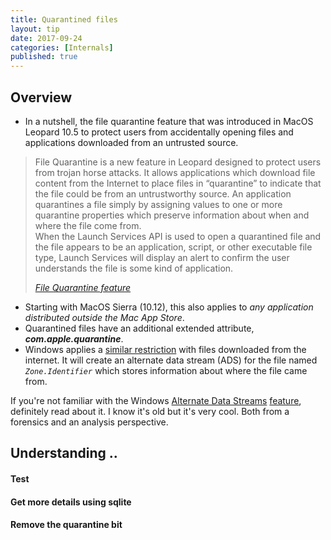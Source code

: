 ```yaml
---
title: Quarantined files
layout: tip
date: 2017-09-24
categories: [Internals]
published: true
---
```


## Overview

* In a nutshell, the file quarantine feature that was introduced in MacOS Leopard 10.5 to protect users from accidentally opening files and applications downloaded from an untrusted source.

<blockquote>
  <p>File Quarantine is a new feature in Leopard designed to protect users from trojan horse attacks. It allows applications which download file content from the Internet to place files in “quarantine” to indicate that the file could be from an untrustworthy source. An application quarantines a file simply by assigning values to one or more quarantine properties which preserve information about when and where the file come from.
<br />
When the Launch Services API is used to open a quarantined file and the file appears to be an application, script, or other executable file type, Launch Services will display an alert to confirm the user understands the file is some kind of application.</p>
  <cite><a target="_blank" href="https://developer.apple.com/library/content/releasenotes/Carbon/RN-LaunchServices/index.html">File Quarantine feature</a>
</cite> </blockquote>

* Starting with MacOS Sierra (10.12), this also applies to _any application distributed outside the Mac App Store_.
* Quarantined files have an additional extended attribute, _**com.apple.quarantine**_. 
* Windows applies a [similar restriction](https://www.howtogeek.com/70012/what-causes-the-file-downloaded-from-the-internet-warning-and-how-can-i-easily-remove-it/) with files downloaded from the internet.  It will create an alternate data stream (ADS) for the file named _```Zone.Identifier```_ which stores information about where the file came from.

<div class="box-note">
If you're not familiar with the Windows <a href="https://blogs.technet.microsoft.com/askcore/2013/03/24/alternate-data-streams-in-ntfs">Alternate Data Streams</a> <a href="https://blog.malwarebytes.com/101/2015/07/introduction-to-alternate-data-streams">feature</a>, definitely read about it. I know it's old but it's very cool. Both from a forensics and an analysis perspective.
</div>

## Understanding ..

#### Test

#### Get more details using sqlite
#### Remove the quarantine bit


